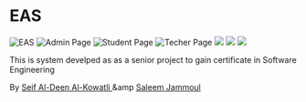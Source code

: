 # EAS

![EAS](https://raw.githubusercontent.com/seifkowatli/Education-Assessment-System-EAS-/master/images/1.PNG)
![Admin Page](https://raw.githubusercontent.com/seifkowatli/Education-Assessment-System-EAS-/master/images/2.PNG)
![Student Page](https://raw.githubusercontent.com/seifkowatli/Education-Assessment-System-EAS-/master/images/3.PNG)
![Techer Page](https://raw.githubusercontent.com/seifkowatli/Education-Assessment-System-EAS-/master/images/4.PNG)
![](https://raw.githubusercontent.com/seifkowatli/Education-Assessment-System-EAS-/master/images/5.PNG)
![](https://raw.githubusercontent.com/seifkowatli/Education-Assessment-System-EAS-/master/images/6.PNG)
![](https://raw.githubusercontent.com/seifkowatli/Education-Assessment-System-EAS-/master/images/7.PNG)


<p> This is system develped as as a senior project to gain certificate in Software Engineering

By <a href="https://github.com/seifkowatli"> Seif Al-Deen Al-Kowatli </a>  &amp <a href="https://github.com/salim-7"> Saleem Jammoul </a>

